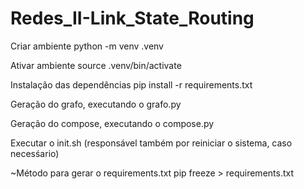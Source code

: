 # Redes_II-Link_State_Routing

Criar ambiente
python -m venv .venv

Ativar ambiente
source .venv/bin/activate

Instalação das dependências
pip install -r requirements.txt

Geração do grafo, executando o grafo.py

Geração do compose, executando o compose.py

Executar o init.sh (responsável também por reiniciar o sistema, caso necesśario)

~Método para gerar o requirements.txt
pip freeze > requirements.txt
